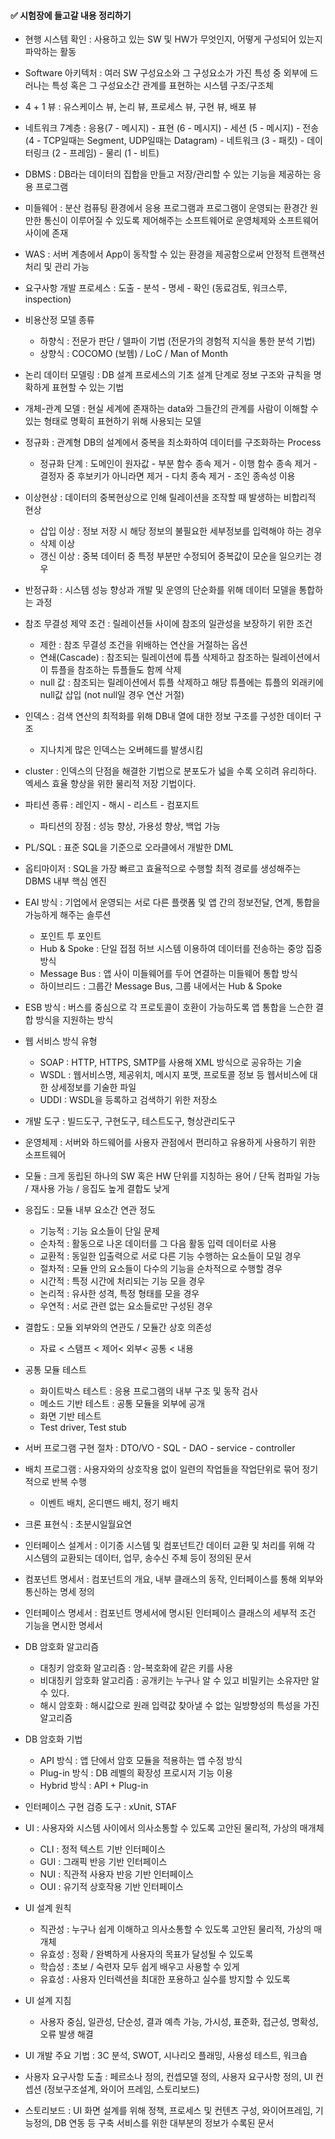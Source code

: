 #### ✅  시험장에 들고갈 내용 정리하기



- 현행 시스템 확인 : 사용하고 있는 SW 및 HW가 무엇인지, 어떻게 구성되어 있는지 파악하는 활동 
- Software 아키텍처 : 여러 SW 구성요소와 그 구성요소가 가진 특성 중 외부에 드러나는 특성 혹은 그 구성요소간 관계를 표현하는 시스템 구조/구조체
- 4 + 1 뷰 : 유스케이스 뷰, 논리 뷰, 프로세스 뷰, 구현 뷰, 배포 뷰
- 네트워크 7계층 : 응용(7 - 메시지) - 표현 (6 - 메시지) - 세션 (5 - 메시지) - 전송 (4 - TCP일때는 Segment, UDP일때는 Datagram) - 네트워크 (3 - 패킷) - 데이터링크 (2 - 프레임) - 물리 (1 - 비트)

- DBMS : DB라는 데이터의 집합을 만들고 저장/관리할 수 있는 기능을 제공하는 응용 프로그램

- 미들웨어 : 분산 컴퓨팅 환경에서 응용 프로그램과 프로그램이 운영되는 환경간 원만한 통신이 이루어질 수 있도록 제어해주는 소프트웨어로 운영체제와 소프트웨어 사이에 존재

- WAS : 서버 계층에서 App이 동작할 수 있는 환경을 제공함으로써 안정적 트랜잭션 처리 및 관리 가능

- 요구사항 개발 프로세스 : 도출 - 분석 - 명세 - 확인 (동료검토, 워크스루, inspection)

- 비용산정 모델 종류 

  - 하향식 : 전문가 판단 / 델파이 기법 (전문가의 경험적 지식을 통한 분석 기법)
  - 상향식 : COCOMO (보헴) / LoC / Man of Month

  

- 논리 데이터 모델링 : DB 설계 프로세스의 기초 설계 단계로 정보 구조와 규칙을 명확하게 표현할 수 있는 기법

- 개체-관계 모델 : 현실 세계에 존재하는 data와 그들간의 관계를 사람이 이해할 수 있는 형태로 명확히 표현하기 위해 사용되는 모델

- 정규화 : 관계형 DB의 설계에서 중복을 최소화하여 데이터를 구조화하는 Process
  
  - 정규화 단계 : 도메인이 원자값 - 부분 함수 종속 제거 - 이행 함수 종속 제거 - 결정자 중 후보키가 아니라면 제거 - 다치 종속 제거 - 조인 종속성 이용 
- 이상현상 : 데이터의 중복현상으로 인해 릴레이션을 조작할 때 발생하는 비합리적 현상
  - 삽입 이상 : 정보 저장 시 해당 정보의 불필요한 세부정보를 입력해야 하는 경우 
  - 삭제 이상 
  - 갱신 이상 : 중복 데이터 중 특정 부분만 수정되어 중복값이 모순을 일으키는 경우 
- 반정규화 : 시스템 성능 향상과 개발 및 운영의 단순화를 위해 데이터 모델을 통합하는 과정
- 참조 무결성 제약 조건 : 릴레이션들 사이에 참조의 일관성을 보장하기 위한 조건
  - 제한 : 참조 무결성 조건을 위배하는 연산을 거절하는 옵션
  - 연쇄(Cascade) : 참조되는 릴레이션에 튜플 삭제하고 참조하는 릴레이션에서 이 튜플을 참조하는 튜플들도 함께 삭제 
  - null 값 : 참조되는 릴레이션에서 튜플 삭제하고 해당 튜플에는 튜플의 외래키에 null값 삽입 (not null일 경우 연산 거절)
- 인덱스 : 검색 연산의 최적화를 위해 DB내 열에 대한 정보 구조를 구성한 데이터 구조
  
  - 지나치게 많은 인덱스는 오버헤드를 발생시킴
- cluster : 인덱스의 단점을 해결한 기법으로 분포도가 넓을 수록 오히려 유리하다. 엑세스 효율 향상을 위한 물리적 저장 기법이다.
- 파티션 종류 : 레인지 - 해시 - 리스트 - 컴포지트
  
  - 파티션의 장점 : 성능 향상, 가용성 향상, 백업 가능
- PL/SQL : 표준 SQL을 기준으로 오라클에서 개발한 DML
- 옵티마이저 : SQL을 가장 빠르고 효율적으로 수행할 최적 경로를 생성해주는 DBMS 내부 핵심 엔진



- EAI 방식 : 기업에서 운영되는 서로 다른 플랫폼 및 앱 간의 정보전달, 연계, 통합을 가능하게 해주는 솔루션
  - 포인트 투 포인트
  - Hub & Spoke : 단일 접점 허브 시스템 이용하여 데이터를 전송하는 중앙 집중 방식
  - Message Bus : 앱 사이 미들웨어를 두어 연결하는 미들웨어 통합 방식
  - 하이브리드 : 그룹간 Message Bus, 그룹 내에서는 Hub & Spoke
- ESB 방식 : 버스를 중심으로 각 프로토콜이 호환이 가능하도록 앱 통합을 느슨한 결합 방식을 지원하는 방식 
- 웹 서비스 방식 유형
  - SOAP : HTTP, HTTPS, SMTP를 사용해 XML 방식으로 공유하는 기술 
  - WSDL : 웹서비스명, 제공위치, 메시지 포맷, 프로토콜 정보 등 웹서비스에 대한 상세정보를 기술한 파일
  - UDDI : WSDL을 등록하고 검색하기 위한 저장소
- 개발 도구 : 빌드도구, 구현도구, 테스트도구, 형상관리도구
- 운영체제 : 서버와 하드웨어를 사용자 관점에서 편리하고 유용하게 사용하기 위한 소프트웨어
- 모듈 : 크게 동립된 하나의 SW 혹은 HW 단위를 지칭하는 용어 / 단독 컴파일 가능 / 재사용 가능 / 응집도 높게 결합도 낮게
- 응집도 : 모듈 내부 요소간 연관 정도 
  - 기능적 : 기능 요소들이 단일 문제
  - 순차적 : 활동으로 나온 데이터를 그 다음 활동 입력 데이터로 사용
  - 교환적 : 동일한 입출력으로 서로 다른 기능 수행하는 요소들이 모일 경우
  - 절차적 : 모듈 안의 요소들이 다수의 기능을 순차적으로 수행할 경우
  - 시간적 : 특정 시간에 처리되는 기능 모을 경우
  - 논리적 : 유사한 성격, 특정 형태를 모을 경우
  - 우연적 : 서로 관련 없는 요소들로만 구성된 경우
- 결합도 : 모듈 외부와의 연관도 / 모듈간 상호 의존성
  - 자료 < 스탬프 < 제어< 외부< 공통 < 내용 
- 공통 모듈 테스트
  - 화이트박스 테스트 : 응용 프로그램의 내부 구조 및 동작 검사 
  - 메소드 기반 테스트 : 공통 모듈을 외부에 공개
  - 화면 기반 테스트
  - Test driver, Test stub
- 서버 프로그램 구현 절차 : DTO/VO - SQL - DAO - service - controller
- 배치 프로그램 : 사용자와의 상호작용 없이 일련의 작업들을 작업단위로 묶어 정기적으로 반복 수행 
  - 이벤트 배치, 온디맨드 배치, 정기 배치
- 크론 표현식 : 초분시일월요연



- 인터페이스 설계서 : 이기종 시스템 및 컴포넌트간 데이터 교환 및 처리를 위해 각 시스템의 교환되는 데이터, 업무, 송수신 주체 등이 정의된 문서
- 컴포넌트 명세서 : 컴포넌트의 개요, 내부 클래스의 동작, 인터페이스를 통해 외부와 통신하는 명세 정의
- 인터페이스 명세서 : 컴포넌트 명세서에 명시된 인터페이스 클래스의 세부적 조건 기능을 면시한 명세서
- DB 암호화 알고리즘
  - 대칭키 암호화 알고리즘 : 암-복호화에 같은 키를 사용
  - 비대칭키 암호화 알고리즘 : 공개키는 누구나 알 수 있고 비밀키는 소유자만 알 수 있다.
  - 해시 암호화 : 해시값으로 원래 입력값 찾아낼 수 없는 일방향성의 특성을 가진 알고리즘
- DB 암호화 기법
  - API 방식 : 앱 단에서 암호 모듈을 적용하는 앱 수정 방식
  - Plug-in 방식 : DB 레벨의 확장성 프로시저 기능 이용
  - Hybrid 방식 : API + Plug-in
- 인터페이스 구현 검증 도구 : xUnit, STAF



- UI : 사용자와 시스템 사이에서 의사소통할 수 있도록 고안된 물리적, 가상의 매개체
  - CLI : 정적 텍스트 기반 인터페이스
  - GUI : 그래픽 반응 기반 인터페이스
  - NUI : 직관적 사용자 반응 기반 인터페이스
  - OUI : 유기적 상호작용 기반 인터페이스 
- UI 설계 원칙
  - 직관성 : 누구나 쉽게 이해하고 의사소통할 수 있도록 고안된 물리적, 가상의 매개체
  - 유효성 : 정확 / 완벽하게 사용자의 목표가 달성될 수 있도록
  - 학습성 : 초보 / 숙련자 모두 쉽게 배우고 사용할 수 있게
  - 유효성 : 사용자 인터렉션을 최대한 포용하고 실수를 방지할 수 있도록
- UI 설계 지침
  - 사용자 중심, 일관성, 단순성, 결과 예측 가능, 가시성, 표준화, 접근성, 명확성, 오류 발생 해결
- UI 개발 주요 기법 : 3C 분석, SWOT, 시나리오 플래밍, 사용성 테스트, 워크숍
- 사용자 요구사항 도출 : 페르소나 정의, 컨셉모델 정의, 사용자 요구사항 정의, UI 컨셉션 (정보구조설계, 와이어 프레임, 스토리보드)
- 스토리보드 : UI 화면 설계를 위해 정책, 프로세스 및 컨텐츠 구성, 와이어프레임, 기능정의, DB 연동 등 구축 서비스를 위한 대부분의 정보가 수록된 문서



